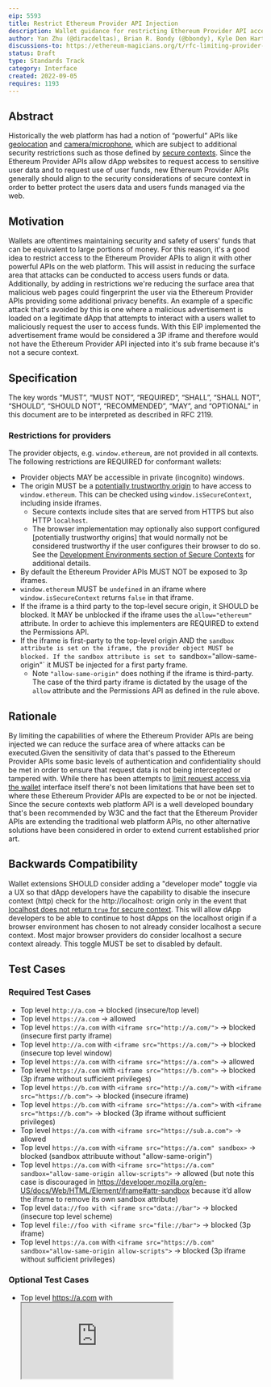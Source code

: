 ```yaml
---
eip: 5593
title: Restrict Ethereum Provider API Injection
description: Wallet guidance for restricting Ethereum Provider API access to secure contexts for improved privacy and security for wallet users.
author: Yan Zhu (@diracdeltas), Brian R. Bondy (@bbondy), Kyle Den Hartog (@kdenhartog)
discussions-to: https://ethereum-magicians.org/t/rfc-limiting-provider-object-injection-to-secure-contexts/10670
status: Draft
type: Standards Track
category: Interface
created: 2022-09-05
requires: 1193
---
```


## Abstract

Historically the web platform has had a notion of “powerful” APIs like <a href="https://www.w3.org/TR/geolocation/">geolocation</a> and <a href="https://www.w3.org/TR/mediacapture-streams/">camera/microphone</a>, which are subject to additional security restrictions such as those defined by <a href="https://www.w3.org/TR/secure-contexts/">secure contexts</a>. Since the Ethereum Provider APIs allow dApp websites to request access to sensitive user data and to request use of user funds, new Ethereum Provider APIs generally should align to the security considerations of secure context in order to better protect the users data and users funds managed via the web.

## Motivation

Wallets are oftentimes maintaining security and safety of users' funds that can be equivalent to large portions of money. For this reason, it's a good idea to restrict access to the Ethereum Provider APIs to align it with other powerful APIs on the web platform. This will assist in reducing the surface area that attacks can be conducted to access users funds or data. Additionally, by adding in restrictions we're reducing the surface area that malicious web pages could fingerprint the user via the Ethereum Provider APIs providing some additional privacy benefits. An example of a specific attack that's avoided by this is one where a malicious advertisement is loaded on a legitimate dApp that attempts to interact with a users wallet to maliciously request the user to access funds. With this EIP implemented the advertisement frame would be considered a 3P iframe and therefore would not have the Ethereum Provider API injected into it's sub frame because it's not a secure context.

## Specification

The key words “MUST”, “MUST NOT”, “REQUIRED”, “SHALL”, “SHALL NOT”, “SHOULD”, “SHOULD NOT”, “RECOMMENDED”, “MAY”, and “OPTIONAL” in this document are to be interpreted as described in RFC 2119.

### Restrictions for providers

The provider objects, e.g. `window.ethereum`, are not provided in all contexts. The following restrictions are REQUIRED for conformant wallets:

- Provider objects MAY be accessible in private (incognito) windows.
- The origin MUST be a <a href="https://www.w3.org/TR/secure-contexts/#is-origin-trustworthy">potentially trustworthy origin</a> to have access to `window.ethereum`. This can be checked using `window.isSecureContext`, including inside iframes.
    - Secure contexts include sites that are served from HTTPS but also HTTP `localhost`. 
    - The browser implementation may optionally also support configured [potentially trustworthy origins] that would normally not be considered trustworthy if the user configures their browser to do so. See the <a href="https://www.w3.org/TR/secure-contexts/#development-environments">Development Environments section of Secure Contexts</a> for additional details.
- By default the Ethereum Provider APIs MUST NOT be exposed to 3p iframes.
- `window.ethereum` MUST be `undefined` in an iframe where `window.isSecureContext` returns `false` in that iframe.
- If the iframe is a third party to the top-level secure origin, it SHOULD be blocked. It MAY be unblocked if the iframe uses the `allow="ethereum"` attribute. In order to achieve this implementers are REQUIRED to extend the Permissions API.
- If the iframe is first-party to the top-level origin AND the `sandbox attribute is set on the iframe, the provider object MUST be blocked. If the sandbox attribute is set to `sandbox="allow-same-origin"` it MUST be injected for a first party frame.
    - Note `"allow-same-origin"` does nothing if the iframe is third-party. The case of the third party iframe is dictated by the usage of the `allow` attribute and the Permissions API as defined in the rule above.

## Rationale

By limiting the capabilities of where the Ethereum Provider APIs are being injected we can reduce the surface area of where attacks can be executed.Given the sensitivity of data that's passed to the Ethereum Provider APIs some basic levels of authentication and confidentiality should be met in order to ensure that request data is not being intercepted or tampered with. While there has been attempts to [limit request access via the wallet](./eip-2255.md) interface itself there's not been limitations that have been set to where these Ethereum Provider APIs are expected to be or not be injected. Since the secure contexts web platform API is a well developed boundary that's been recommended by W3C and the fact that the Ethereum Provider APIs are extending the traditional web platform APIs, no other alternative solutions have been considered in order to extend current established prior art.


## Backwards Compatibility

Wallet extensions SHOULD consider adding a "developer mode" toggle via a UX so that dApp developers have the capability to disable the insecure context (http) check for the http://localhost:<any-port> origin only in the event that <a href="https://www.w3.org/TR/secure-contexts/#localhost">localhost does not return `true` for secure context</a>. This will allow dApp developers to be able to continue to host dApps on the localhost origin if a browser environment has chosen to not already consider localhost a secure context. Most major browser providers do consider localhost a secure context already. This toggle MUST be set to disabled by default.

## Test Cases

### Required Test Cases

- Top level `http://a.com` -> blocked (insecure/top level)
- Top level `https://a.com` -> allowed
- Top level `https://a.com` with `<iframe src="http://a.com/">` -> blocked (insecure first party iframe)
- Top level `http://a.com` with `<iframe src="https://a.com/">` -> blocked (insecure top level window)
- Top level `https://a.com` with `<iframe src="https://a.com">` -> allowed
- Top level `https://a.com` with `<iframe src="https://b.com">` -> blocked (3p iframe without sufficient privileges)
- Top level `https://b.com` with `<iframe src="http://a.com/">` with `<iframe src="https://b.com">` -> blocked (insecure iframe)
- Top level `https://b.com` with `<iframe src="https://a.com">` with `<iframe src="https://b.com">` -> blocked (3p iframe without sufficient privileges)
- Top level `https://a.com` with `<iframe src="https://sub.a.com">` -> allowed
- Top level `https://a.com` with `<iframe src="https://a.com" sandbox>` -> blocked (sandbox attribuute without "allow-same-origin")
- Top level `https://a.com` with `<iframe src="https://a.com" sandbox="allow-same-origin allow-scripts">` -> allowed (but note this case is discouraged in https://developer.mozilla.org/en-US/docs/Web/HTML/Element/iframe#attr-sandbox because it’d allow the iframe to remove its own sandbox attribute)
- Top level `data://foo with <iframe src="data://bar">` -> blocked (insecure top level scheme)
- Top level `file://foo with <iframe src="file://bar">` -> blocked (3p iframe)
- Top level `https://a.com` with `<iframe src="https://b.com" sandbox="allow-same-origin allow-scripts">` -> blocked (3p iframe without sufficient privileges)

### Optional Test Cases

- Top level https://a.com with <iframe src="https://b.com" allow="ethereum"> -> allowed (3P iframe because "allow" attribute in use)

## Reference Implementation

Test suite link needs to be created and linked here still.

## Security Considerations

### User Enables Developer Mode 

Oftentimes developers require the ability to develop dApps locally in order to test their website and develop while hosting their dApp on http://localhost. In this case localhost would be blocked and compatibility issues would arise when developing a dApp locally. In order to increase compatibility for dApp developers a toggle to disable the check for the localhost can be considered. If this were to be extended beyond the localhost origin it could be used as a means to convince users to enable developer mode in order to subvert the guards put in place by this EIP. Therefore, implementations should be cautious when extending this developer toggle beyond the scope of the localhost origin.

## Copyright

Copyright and related rights waived via [CC0](../LICENSE.md).
